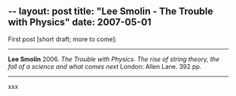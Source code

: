 --
layout: post
title: "Lee Smolin - The Trouble with Physics"
date: 2007-05-01
---

First post [short draft; more to come]:

***
<b>Lee Smolin</b> 2006. _The Trouble with Physics. The rise of string theory, the fall of a science and what comes next_ London: Allen Lane. 392 pp.

***
xxx
